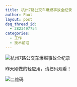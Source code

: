 ```yaml
---
title: 杭州7路公交车爆燃事故全纪录
author: Paul
layout: post
dsq_thread_id:
  - 2823497754
categories:
  - 工作
  - 技术前沿
--- 
```



![杭州7路公交车爆燃事故全纪录](http://img7.chztv.com/2014-0709/001.jpg!400px)

昨天刚做的轻应用，请扫码观看！

![二维码](http://img7.chztv.com/2014-0709/7-5-QR.png)
